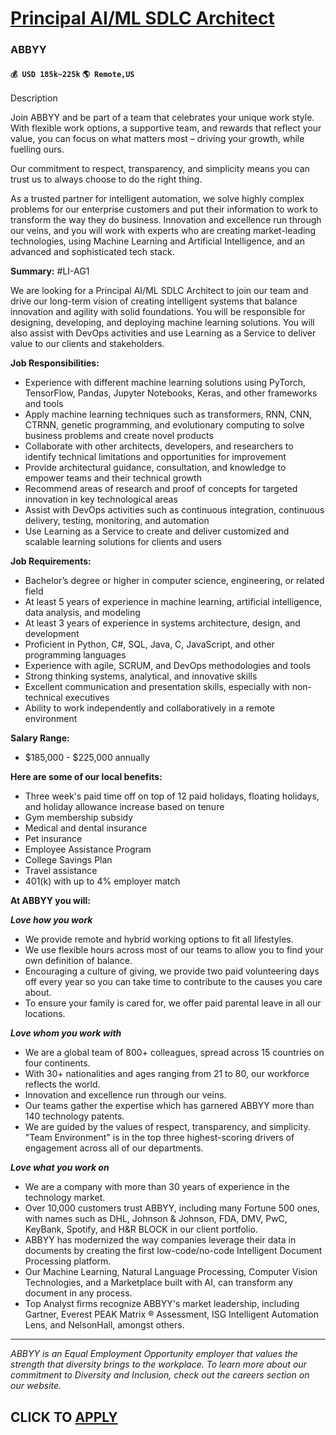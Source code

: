 # [Principal AI/ML SDLC Architect](https://www.remotewlb.com/apply/principal-ai-ml-sdlc-architect)  
### ABBYY  
#### `💰 USD 185k~225k` `🌎 Remote,US`  

Description

Join ABBYY and be part of a team that celebrates your unique work style. With flexible work options, a supportive team, and rewards that reflect your value, you can focus on what matters most – driving your growth, while fuelling ours.

Our commitment to respect, transparency, and simplicity means you can trust us to always choose to do the right thing.

As a trusted partner for intelligent automation, we solve highly complex problems for our enterprise customers and put their information to work to transform the way they do business. Innovation and excellence run through our veins, and you will work with experts who are creating market-leading technologies, using Machine Learning and Artificial Intelligence, and an advanced and sophisticated tech stack.

 **Summary:** #LI-AG1

We are looking for a Principal AI/ML SDLC Architect to join our team and drive our long-term vision of creating intelligent systems that balance innovation and agility with solid foundations. You will be responsible for designing, developing, and deploying machine learning solutions. You will also assist with DevOps activities and use Learning as a Service to deliver value to our clients and stakeholders.

**Job Responsibilities:**

  * Experience with different machine learning solutions using PyTorch, TensorFlow, Pandas, Jupyter Notebooks, Keras, and other frameworks and tools
  * Apply machine learning techniques such as transformers, RNN, CNN, CTRNN, genetic programming, and evolutionary computing to solve business problems and create novel products
  * Collaborate with other architects, developers, and researchers to identify technical limitations and opportunities for improvement
  * Provide architectural guidance, consultation, and knowledge to empower teams and their technical growth
  * Recommend areas of research and proof of concepts for targeted innovation in key technological areas
  * Assist with DevOps activities such as continuous integration, continuous delivery, testing, monitoring, and automation
  * Use Learning as a Service to create and deliver customized and scalable learning solutions for clients and users

**Job Requirements:**

  * Bachelor’s degree or higher in computer science, engineering, or related field
  * At least 5 years of experience in machine learning, artificial intelligence, data analysis, and modeling
  * At least 3 years of experience in systems architecture, design, and development
  * Proficient in Python, C#, SQL, Java, C, JavaScript, and other programming languages
  * Experience with agile, SCRUM, and DevOps methodologies and tools
  * Strong thinking systems, analytical, and innovative skills
  * Excellent communication and presentation skills, especially with non-technical executives
  * Ability to work independently and collaboratively in a remote environment

**Salary Range:**

  * $185,000 - $225,000 annually

**Here are some of our local benefits:**

  * Three week's paid time off on top of 12 paid holidays, floating holidays, and holiday allowance increase based on tenure
  * Gym membership subsidy
  * Medical and dental insurance
  * Pet insurance
  * Employee Assistance Program
  * College Savings Plan
  * Travel assistance
  * 401(k) with up to 4% employer match

**At ABBYY you will:**

_**Love how you work**_

  * We provide remote and hybrid working options to fit all lifestyles.
  * We use flexible hours across most of our teams to allow you to find your own definition of balance.
  * Encouraging a culture of giving, we provide two paid volunteering days off every year so you can take time to contribute to the causes you care about.
  * To ensure your family is cared for, we offer paid parental leave in all our locations.

_**Love whom you work with**_

  * We are a global team of 800+ colleagues, spread across 15 countries on four continents.
  * With 30+ nationalities and ages ranging from 21 to 80, our workforce reflects the world.
  * Innovation and excellence run through our veins.
  * Our teams gather the expertise which has garnered ABBYY more than 140 technology patents.
  * We are guided by the values of respect, transparency, and simplicity. "Team Environment" is in the top three highest-scoring drivers of engagement across all of our departments.

_**Love what you work on**_

  * We are a company with more than 30 years of experience in the technology market.
  * Over 10,000 customers trust ABBYY, including many Fortune 500 ones, with names such as DHL, Johnson & Johnson, FDA, DMV, PwC, KeyBank, Spotify, and H&R BLOCK in our client portfolio.
  * ABBYY has modernized the way companies leverage their data in documents by creating the first low-code/no-code Intelligent Document Processing platform.
  * Our Machine Learning, Natural Language Processing, Computer Vision Technologies, and a Marketplace built with AI, can transform any document in any process.
  * Top Analyst firms recognize ABBYY's market leadership, including Gartner, Everest PEAK Matrix ® Assessment, ISG Intelligent Automation Lens, and NelsonHall, amongst others.

* * *

_ABBYY is an Equal Employment Opportunity employer that values the strength that diversity brings to the workplace. To learn more about our commitment to Diversity and Inclusion, check out the careers section on our website. ​_

  
## CLICK TO [APPLY](https://www.remotewlb.com/apply/principal-ai-ml-sdlc-architect)

